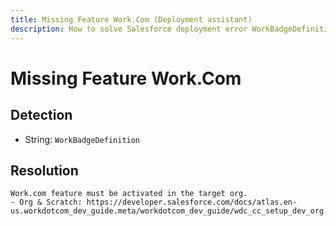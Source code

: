 ```yaml
---
title: Missing Feature Work.Com (Deployment assistant)
description: How to solve Salesforce deployment error WorkBadgeDefinition
---
```

<!-- markdownlint-disable MD013 -->
# Missing Feature Work.Com

## Detection

- String: `WorkBadgeDefinition`

## Resolution

```shell
Work.com feature must be activated in the target org.
- Org & Scratch: https://developer.salesforce.com/docs/atlas.en-us.workdotcom_dev_guide.meta/workdotcom_dev_guide/wdc_cc_setup_dev_org.htm
```
